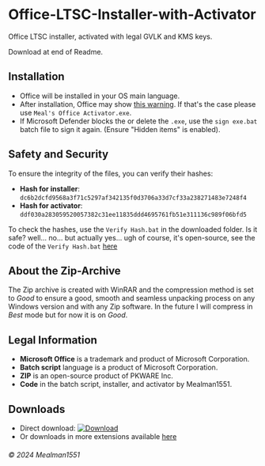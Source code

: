 # Office-LTSC-Installer-with-Activator

Office LTSC installer, activated with legal GVLK and KMS keys.

Download at end of Readme.

## Installation

- Office will be installed in your OS main language.
- After installation, Office may show [this warning](https://i.ibb.co/ZGLXjxb/Schermafbeelding-2024-08-22-094545.png). If that's the case please use `Meal's Office Activator.exe`.
- If Microsoft Defender blocks the or delete the `.exe`, use the `sign exe.bat` batch file to sign it again. (Ensure "Hidden items" is enabled).

## Safety and Security

To ensure the integrity of the files, you can verify their hashes:

- **Hash for installer**: `dc6b2dcfd9568a3f71c5297af342135f0d3706a33d7cf33a238271483e7248f4`
- **Hash for activator**: `ddf030a283059520057382c31ee11835ddd4695761fb51e311136c989f06bfd5`

To check the hashes, use the `Verify Hash.bat` in the downloaded folder.
Is it safe? well... no... but actually yes... ugh of course, it's open-source, see the code of the `Verify Hash.bat` [here](https://gist.github.com/Mealman1551/8495c117a79b35cf6aadf20130fef9a3)

## About the Zip-Archive

The Zip archive is created with WinRAR and the compression method is set to _Good_ to ensure a good, smooth and seamless unpacking process on any Windows version and with any Zip software. In the future I will compress in _Best_ mode but for now it is on _Good_.

## Legal Information

- **Microsoft Office** is a trademark and product of Microsoft Corporation.
- **Batch script** language is a product of Microsoft Corporation.
- **ZIP** is an open-source product of PKWARE Inc.
- **Code** in the batch script, installer, and activator by Mealman1551.

## Downloads

- Direct download: [![Download](https://img.shields.io/badge/Download%20Office%20LTSC%202021%20ProPlus-purple?style=for-the-badge)](https://github.com/Mealman1551/Office-LTSC-Installer/raw/main/Microsoft%20Office%202021%20ProPlus.zip)
- Or downloads in more extensions available [here](https://gist.github.com/Mealman1551/cf587c739655b7a929b1798c77edb06e)

###### © 2024 Mealman1551
